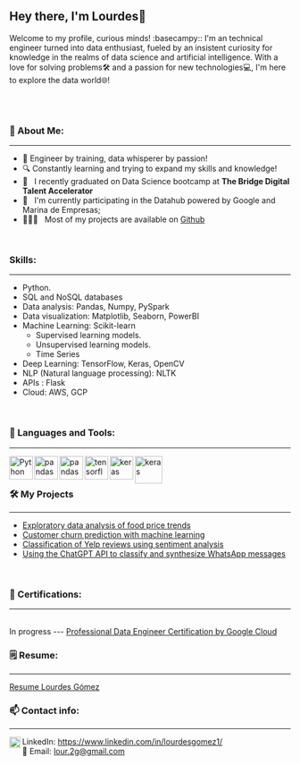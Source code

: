 ## Hey there, I'm Lourdes👋 



Welcome to my profile, curious minds! :basecampy:: I'm an technical engineer turned into data enthusiast, fueled by an insistent curiosity for knowledge in the realms of data science and artificial intelligence. With a love for solving problems🛠️ and a passion for new technologies💻, I'm here to explore the data world🌐!


<br/>
<br/>

  
### 🧐 About Me:
-------------------------

- 🚀 Engineer by training, data whisperer by passion!
- 🔍 Constantly learning and trying to expand my skills and knowledge!
- 🔭 &nbsp; I recently graduated on Data Science bootcamp at **The Bridge Digital Talent Accelerator**
- 🌱 &nbsp; I'm currently participating in the Datahub powered by Google and Marina de Empresas; 
- 👨🏻‍💻 &nbsp; Most of my projects are available on [Github](https://github.com/lourdes-gomez?tab=repositories)


<br>

### Skills:
-------------------------
* Python.
* SQL and NoSQL databases
* Data analysis: Pandas, Numpy, PySpark
* Data visualization: Matplotlib, Seaborn, PowerBI
* Machine Learning: Scikit-learn
   * Supervised learning models. 
   * Unsupervised learning models.
   * Time Series
* Deep Learning: TensorFlow, Keras, OpenCV
* NLP (Natural language processing): NLTK
* APIs : Flask
* Cloud: AWS, GCP
<br>

### 🔨 Languages and Tools:
-------------------------
<a href="https://www.python.org" target="_blank"><img align="left" alt="Python" height ="42px" src="https://raw.githubusercontent.com/rahul-jha98/github_readme_icons/main/language_and_tools/square/python/python.svg"></a>

<a href="https://upload.wikimedia.org/wikipedia/commons/thumb/e/ed/Pandas_logo.svg/1200px-Pandas_logo.svg.png" target="_blank"> <img align="left" src="https://upload.wikimedia.org/wikipedia/commons/thumb/e/ed/Pandas_logo.svg/1200px-Pandas_logo.svg.png" alt="pandas" height="42px"/> </a> 

<a href="https://www.bigbaydata.com/wp-content/uploads/2022/11/sql_ejercicios.png" target="_blank"> <img align="left" src="https://www.bigbaydata.com/wp-content/uploads/2022/11/sql_ejercicios.png" alt="pandas" height="42px"/> </a> 

<a href="https://www.gstatic.com/devrel-devsite/prod/v5ba20c1e081870fd30b7c8ebfa8711369a575956c1f44323664285c05468c6a4/tensorflow/images/lockup.svg" target="_blank"> <img align="left" src="https://www.gstatic.com/devrel-devsite/prod/v5ba20c1e081870fd30b7c8ebfa8711369a575956c1f44323664285c05468c6a4/tensorflow/images/lockup.svg" alt="tensorflow" height="42px"/> </a> 

<a href="https://keras.io/img/logo.png" target="_blank"> <img align="left" src="https://keras.io/img/logo.png" alt="keras" height="42px"/> </a> 
<a href="https://datascientest.com/es/wp-content/uploads/sites/7/2020/10/power-bi-logo-1.jpg" target="_blank"> <img align="left" src="https://datascientest.com/es/wp-content/uploads/sites/7/2020/10/power-bi-logo-1.jpg" alt="keras" height="49px"/> </a> 

<br>
<br>

### 🛠️ My Projects
-------------------------
- [Exploratory data analysis of food price trends](https://github.com/lourdes-gomez/Data-science-projects/tree/96e67ae76f6de2800432b645efe7e19f19ea210a/Exploratory%20data%20analysis%20of%20food%20price%20trends)
- [Customer churn prediction with machine learning](https://github.com/lourdes-gomez/Data-science-projects/tree/main/Customer%20churn%20prediction%20with%20machine%20learning)
- [Classification of Yelp reviews using sentiment analysis](https://github.com/lourdes-gomez/Data-science-projects/tree/main/Classification%20of%20Yelp%20reviews%20using%20sentiment%20analysis)
- [Using the ChatGPT API to classify and synthesize WhatsApp messages](https://github.com/lourdes-gomez/tripulaciones-data)
<br>

### 🧾 Certifications:
-------------------------
<br> In progress --- [Professional Data Engineer Certification by Google Cloud](https://cloud.google.com/learn/certification/data-engineer?hl=es-419)

### 🗒️ Resume:
-------------------------
[Resume Lourdes Gómez](https://github.com/lourdes-gomez/lourdes-gomez/blob/main/CV_Lourdes%20G%C3%B3mez_2024_en.pdf)
<br>

### 📫 Contact info:
-------------------------
<a href='https://www.linkedin.com/in/lourdesgomez1/'><img align='left' alt="linkedin" src="https://upload.wikimedia.org/wikipedia/commons/thumb/8/81/LinkedIn_icon.svg/2048px-LinkedIn_icon.svg.png" height='20px'/></a>LinkedIn: https://www.linkedin.com/in/lourdesgomez1/ <br>
 📧   Email: lour.2g@gmail.com

